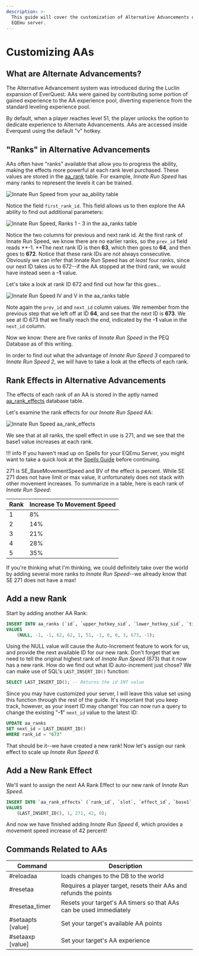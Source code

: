 ```yaml
---
description: >-
  This guide will cover the customization of Alternative Advancements on your
  EQEmu server.
---
```


# Customizing AAs

## What are Alternate Advancements?

The Alternative Advancement system was introduced during the Luclin expansion of EverQuest.  AAs were gained by contributing some portion of gained experience to the AA experience pool, diverting experience from the standard leveling experience pool.

By default, when a player reaches level 51, the player unlocks the option to dedicate experience to Alternate Advancements. AAs are accessed inside Everquest using the default "v" hotkey. 

## "Ranks" in Alternative Advancements

AAs often have "ranks" available that allow you to progress the ability, making the effects more powerful at each rank level purchased.  These values are stored in the [aa_rank](https://docs.eqemu.io/schema/aas/aa_ranks/) table. For example, _Innate Run Speed_ has many ranks to represent the levels it can be trained. 

![Innate Run Speed from your aa_ability table](../../gitbook/assets/innate-run-speed.png)

Notice the field `first_rank_id`.  This field allows us to then explore the AA ability to find out additional parameters:

![Innate Run Speed, Ranks 1 - 3 in the aa_ranks table](../../gitbook/assets/innate-run-speed-ranks.png)

Notice the two columns for previous and next rank id.  At the first rank of Innate Run Speed, we know there are no earlier ranks, so the `prev_id` field reads **-1.  **The next rank ID is then **63**, which then goes to **64**, and then goes to **672**.  Notice that these rank IDs are not always consecutive.  Obviously we can infer that Innate Run Speed has _at least_ four ranks, since our next ID takes us to 672--if the AA stopped at the third rank, we would have instead seen a **-1** value.

Let's take a look at rank ID 672 and find out how far this goes...

![Innate Run Speed IV and V in the aa_ranks table](../../gitbook/assets/innate-run-aa-ranks-672.png)

Note again the `prev_id` and `next_id` column values.  We remember from the previous step that we left off at ID **64**, and see that the next ID is **673**. We see at ID 673 that we finally reach the end, indicated by the **-1** value in the `next_id` column.  

Now we know:  there are five ranks of _Innate Run Speed_ in the PEQ Database as of this writing.  

In order to find out what the advantage of _Innate Run Speed 3_ compared to _Innate Run Speed 2_, we will have to take a look at the effects of each rank.

## Rank Effects in Alternative Advancements

The effects of each rank of an AA is stored in the aptly named [aa_rank_effects](https://docs.eqemu.io/schema/aas/aa_rank_effects/) database table.  

Let's examine the rank effects for our _Innate Run Speed_ AA:

![Innate Run Speed aa_rank_effects](../../gitbook/assets/innate-run-rank-effects.png)

We see that at all ranks, the spell effect in use is 271, and we see that the base1 value increases at each rank.

!!! info
      If you haven't read up on Spells for your EQEmu Server, you might want to take a quick look at the [Spells Guide](../spells/) before continuing.


271 is SE_BaseMovementSpeed and BV of the effect is percent.  While SE 271 does not have limit or max value, it unfortunately does not stack with other movement increases.  To summarize in a table, here is each rank of _Innate Run Speed_:

| Rank | Increase To Movement Speed |
| ---- | -------------------------- |
| 1    | 8%                         |
| 2    | 14%                        |
| 3    | 21%                        |
| 4    | 28%                        |
| 5    | 35%                        |

If you're thinking what I'm thinking, we could definitely take over the world by adding several more ranks to _Innate Run Speed_--we already know that SE 271 does not have a max! 

## Add a new Rank

Start by adding another AA Rank:

```sql
INSERT INTO aa_ranks (`id`, `upper_hotkey_sid`, `lower_hotkey_sid`, `title_sid`, `desc_sid`, `cost`, `level_req`, `spell`, `spell_type`, `recast_time`, `expansion`, `prev_id`, `next_id`)
VALUES
	(NULL, -1, -1, 62, 62, 1, 51, -1, 0, 0, 3, 673, -1);
```

Using the NULL value will cause the Auto-Increment feature to work for us, and provide the next available ID for our new rank.  Don't forget that we need to tell the original highest rank of _Innate Run Speed_ (673) that it now has a new rank.  How do we find out what ID auto-increment just chose?  We can make use of SQL's `LAST_INSERT_ID()` function:

```sql
SELECT LAST_INSERT_ID(); -- Returns the id INT value
```

Since you may have customized your server, I will leave this value  set using this function through the rest of the guide.  It's important that you keep track, however, as your insert ID may change!  You can now run a query to change the existing "**-1**" `next_id` value to the latest ID:

```sql
UPDATE aa_ranks 
SET next_id = LAST_INSERT_ID()
WHERE rank_id = "673"
```

That should be it--we have created a new rank!  Now let's assign our rank effect to scale up _Innate Run Speed 6._

## Add a New Rank Effect

We'll want to assign the next AA Rank Effect to our new rank of _Innate Run Speed_.

```sql
INSERT INTO `aa_rank_effects` (`rank_id`, `slot`, `effect_id`, `base1`, `base2`)
VALUES
	(LAST_INSERT_ID(), 1, 271, 42, 0);
```

And now we have finished adding _Innate Run Speed 6_, which provides a movement speed increase of 42 percent!  

## Commands Related to AAs

| Command            | Description                                                        |
| ------------------ | ------------------------------------------------------------------ |
| #reloadaa          | loads changes to the DB to the world                               |
| #resetaa           | Requires a player target, resets their AAs and refunds the points  |
| #resetaa_timer     | Resets your target's AA timers so that AAs can be used immediately |
| #setaapts [value] | Set your target's available AA points                              |
| #setaaxp [value]  | Set your target's AA experience                                    |
